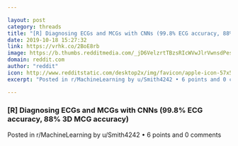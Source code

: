 ```yaml
---

layout: post
category: threads
title: "[R] Diagnosing ECGs and MCGs with CNNs (99.8% ECG accuracy, 88% 3D MCG accuracy)"
date: 2019-10-18 15:27:32
link: https://vrhk.co/2BoE8rb
image: https://b.thumbs.redditmedia.com/_jD6VelzrtTBzsRIcWVwJlrVwnsdPes8IabUtN0WUEM.jpg
domain: reddit.com
author: "reddit"
icon: http://www.redditstatic.com/desktop2x/img/favicon/apple-icon-57x57.png
excerpt: "Posted in r/MachineLearning by u/Smith4242 • 6 points and 0 comments"

---
```


### [R] Diagnosing ECGs and MCGs with CNNs (99.8% ECG accuracy, 88% 3D MCG accuracy)

Posted in r/MachineLearning by u/Smith4242 • 6 points and 0 comments